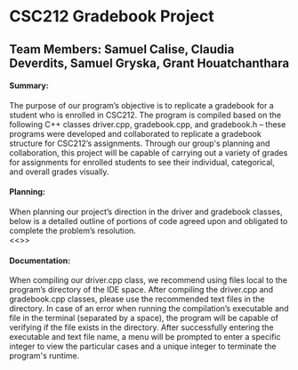 # CSC212 Gradebook Project
## Team Members: Samuel Calise, Claudia Deverdits, Samuel Gryska, Grant Houatchanthara

#### Summary:
The purpose of our program’s objective is to replicate a gradebook for a student who is enrolled in CSC212. The program is compiled based on the following C++ classes driver.cpp, gradebook.cpp, and gradebook.h – these programs were developed and collaborated to replicate a gradebook structure for CSC212’s assignments. Through our group's planning and collaboration, this project will be capable of carrying out a variety of grades for assignments for enrolled students to see their individual, categorical, and overall grades visually.


#### Planning:
When planning our project’s direction in the driver and gradebook classes, below is a detailed outline of portions of code agreed upon and obligated to complete the problem’s resolution.  
        <<<Insert CLEAN planning format >>>


#### Documentation:
When compiling our driver.cpp class, we recommend using files local to the program’s directory of the IDE space. After compiling the driver.cpp and gradebook.cpp classes, please use the recommended text files in the directory. In case of an error when running the compilation’s executable and file in the terminal (separated by a space), the program will be capable of verifying if the file exists in the directory. After successfully entering the executable and text file name, a menu will be prompted to enter a specific integer to view the particular cases and a unique integer to terminate the program's runtime.
